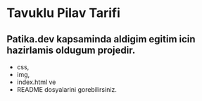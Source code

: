 # Tavuklu Pilav Tarifi

## Patika.dev kapsaminda aldigim egitim icin hazirlamis oldugum projedir.

- css,
- img,
- index.html ve
- README dosyalarini gorebilirsiniz.